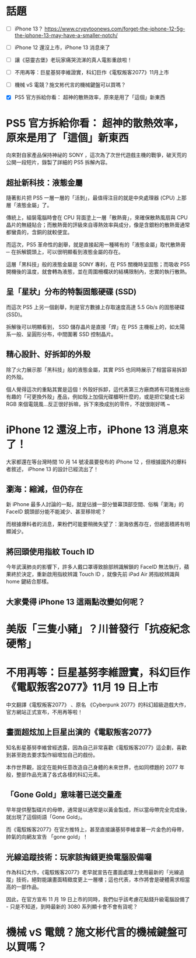 # 話題
- [ ] iPhone 13？
https://www.crypytoonews.com/forget-the-iphone-12-5g-the-iphone-13-may-have-a-smaller-notch/


- [ ] iPhone 12 還沒上市，iPhone 13 消息來了
- [ ] 讓《惡靈古堡》老玩家痛哭流涕的真人電影重啟啦！ 
- [ ] 不用再等：巨星基努李維證實，科幻巨作《電馭叛客2077》11月上市
- [ ] 機械 vS 電競？施文彬代言的機械鍵盤可以買嗎？
- [x]  PS5 官方拆給你看： 超神的散熱效率，原來是用了「這個」新東西
  


#  PS5 官方拆給你看： 超神的散熱效率，原來是用了「這個」新東西
向來對自家產品保持神祕的 SONY ，這次為了次世代遊戲主機的戰爭，破天荒的公開一段短片，錄製了詳細的 PS5 拆解內容。

## 超扯新科技：液態金屬
隨著影片把 PS5 一層一層的「活剝」，最值得注目的就是中央處理器 (CPU) 上那層「液態金屬」了。

傳統上，組裝電腦時會在 CPU 背面塗上一層「散熱膏」，來確保散熱風扇與 CPU 晶片的無縫貼合；而散熱膏的評級來自導熱效率與成分，像是含銀粉的散熱膏通常都蠻貴的，含銅的就較便宜。

而這次，PS5 革命性的創舉，就是直接起用一種稀有的「液態金屬」取代散熱膏 ─ 在拆解鏡頭上，可以很明顯看到液態金屬的存在。

這層「黑科技」般的液態金屬是 SONY 專利，在 PS5 關機時呈固態；而吸收 PS5 開機後的溫度，就會轉為液態，並在周圍柵欄狀的結構限制內，忠實的執行散熱。

## 呈「星狀」分布的特製固態硬碟 (SSD)
而這次 PS5 上另一個創舉，則是官方數據上存取速度高達 5.5 Gb/s 的固態硬碟 (SSD)。

拆解後可以明顯看到， SSD 儲存晶片是直接「焊」在 PS5 主機板上的，如太陽系一般、呈圓形分布，中間圍著 SSD 控制晶片。

## 精心設計、好拆卸的外殼
除了火力展示那「黑科技」般的液態金屬，其實 PS5 也同時展示了相當容易拆卸的外殼。

個人覺得這次的重點其實是這個！外殼好拆卸，這代表第三方廠商將有可能推出些有趣的「可更換外殼」產品，例如殼上加個光碟櫃啊什麼的，或是把它變成七彩 RGB 來個電競風...反正很好拆嘛，拆下來換成別的零件，不就很剛好嗎 ~




# iPhone 12 還沒上市，iPhone 13 消息來了！

大家都還在等台灣時間 10 月 14 號凌晨要發布的 iPhone 12 ，但根據國外的爆料者敘述， iPhone 13 的設計已經流出了！

## 瀏海：縮減，但仍存在

新 iPhone 最多人討論的一點，就是佔據一部分螢幕頂部空間、俗稱「瀏海」的 FaceID 鏡頭部分能不能減少、甚至移除呢？

而根據爆料者的消息，果粉們可能要稍微失望了：瀏海依舊存在，但總面積將有明顯減少。


## 將回頭使用指紋 Touch ID

今年武漢肺炎的影響下，許多人戴口罩導致臉部辨識解鎖的 FaceID 無法執行，蘋果終於決定，重新啟用指紋辨識 Touch ID ，就像先前 iPad Air 將指紋辨識與 home 鍵結合那樣。

## 大家覺得 iPhone 13 這兩點改變如何呢？





# 美版「三隻小豬」？川普發行「抗疫紀念硬幣」




# 不用再等：巨星基努李維證實，科幻巨作《電馭叛客2077》11月 19 日上市

 中文翻譯《電馭叛客2077》 、原名 《Cyberpunk 2077》的科幻超級遊戲大作，官方網站正式宣布，不用再等啦！

## 畫面超炫加上巨星出演的《電馭叛客2077》
知名影星基努李維曾經透露，因為自己非常喜歡《電馭叛客2077》這企劃，喜歡到甚至跑去要求製作組增加自己的戲份。

本作世界觀，設定在能夠任意改造自己身體的未來世界，也如同標題的 2077 年般，整部作品充滿了各式各樣的科幻元素。

## 「Gone Gold」意味著已送交量產
早年提供壓製碟片的母帶，通常是以通常是以黃金製成，所以當母帶完全完成後，就出現了這個術語「Gone Gold」。

而《電馭叛客2077》在官方推特上，甚至直接讓基努李維拿著一片金色的母帶，帥氣的向網友宣告 「gone gold」！


## 光線追蹤技術：玩家該掏錢更換電腦設備囉
作為科幻大作，《電馭叛客2077》老早就宣告在畫面處理上使用最新的「光線追蹤」技術，絕對能讓畫面精緻度更上一層樓；這也代表，本作將會是硬體需求相當高的一部作品。

因此，在官方宣布 11 月 19 日上市的同時，我們似乎該考慮花點錢升級電腦設備了 - 只是不知道，到時最新的 3080 系列顯卡會不會有貨呢？


# 機械 vS 電競？施文彬代言的機械鍵盤可以買嗎？
